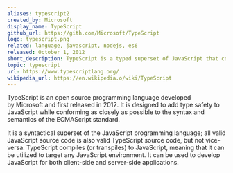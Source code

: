 ```yaml
---
aliases: typescript2
created_by: Microsoft
display_name: TypeScript
github_url: https://gith.com/Microsoft/TypeScript
logo: typescript.png
related: language, javascript, nodejs, es6
released: October 1, 2012
short_description: TypeScript is a typed superset of JavaScript that compiles to plain JavaScript.
topic: typescript
url: https://www.typescriptlang.org/
wikipedia_url: https://en.wikipedia.o/wiki/TypeScript
---
```

TypeScript is an open source programming language developed by Microsoft and first released in 2012. It is designed to add type safety to JavaScript while conforming as closely as possible to the syntax and semantics of the ECMAScript standard. 

It is a syntactical superset of the JavaScript programming language; all valid JavaScript source code is also valid TypeScript source code, but not vice-versa. TypeScript compiles (or transpiles) to JavaScript, meaning that it can be utilized to target any JavaScript environment. It can be used to develop JavaScript for both client-side and server-side applications. 
